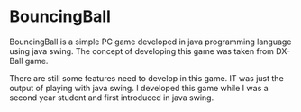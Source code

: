 # BouncingBall
BouncingBall is a simple PC game developed in java programming language using java swing. The concept of developing this game was taken from DX-Ball game. 

There are still some features need to develop in this game. IT was just the output of playing with java swing. I developed this game while I was a second year student and first introduced in java swing.
